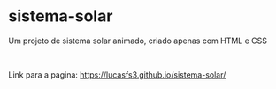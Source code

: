 # sistema-solar
Um projeto de sistema solar animado, criado apenas com HTML e CSS

<br>

Link para a pagina: https://lucasfs3.github.io/sistema-solar/
